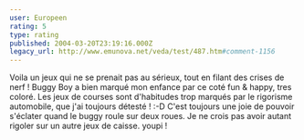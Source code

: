 ```yaml
---
user: Europeen
rating: 5
type: rating
published: 2004-03-20T23:19:16.000Z
legacy_url: http://www.emunova.net/veda/test/487.htm#comment-1156
---
```

Voila un jeux qui ne se prenait pas au sérieux, tout en filant des crises de nerf ! Buggy Boy a bien marqué mon enfance par ce coté fun & happy, tres coloré. Les jeux de courses sont d'habitudes trop marqués par le rigorisme automobile, que j'ai toujours détesté ! :-D
C'est toujours une joie de pouvoir s'éclater quand le buggy roule sur deux roues. Je ne crois pas avoir autant rigoler sur un autre jeux de caisse. youpi !
